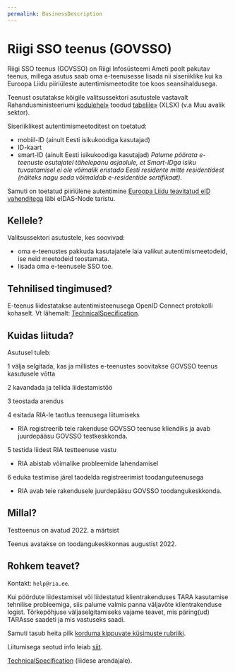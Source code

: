 ```yaml
---
permalink: BusinessDescription
---
```


# Riigi SSO teenus (GOVSSO)

Riigi SSO teenus (GOVSSO) on Riigi Infosüsteemi Ameti poolt pakutav teenus, millega asutus saab oma e-teenusesse lisada nii siseriiklike kui ka Euroopa Liidu piiriüleste autentimismeetodite toe koos seansihaldusega.

Teenust osutatakse kõigile valitsussektori asutustele vastavalt Rahandusministeeriumi [kodulehel»](https://www.rahandusministeerium.ee/et/riigihaldus) toodud [tabelile»](https://www.rahandusministeerium.ee/sites/default/files/riigihaldus/avaliku_sektori_asutused_asutuse_liikide_loikes_2021.xlsx) (XLSX) (v.a Muu avalik sektor).

Siseriiklikest autentimismeetoditest on toetatud:

- mobiil-ID (ainult Eesti isikukoodiga kasutajad)
- ID-kaart
- smart-ID (ainult Eesti isikukoodiga kasutajad) *Palume pöörata e-teenuste osutajatel tähelepanu asjaolule, et Smart-IDga isiku tuvastamisel ei ole võimalik eristada Eesti residente mitte residentidest (näiteks nagu seda võimaldab e-residentide sertifikaat).*

Samuti on toetatud piiriülene autentimine [Euroopa Liidu teavitatud eID vahenditega](https://ec.europa.eu/cefdigital/wiki/display/EIDCOMMUNITY/Overview+of+pre-notified+and+notified+eID+schemes+under+eIDAS) läbi eIDAS-Node taristu.

## Kellele?

Valitsussektori asutustele, kes soovivad:
- oma e-teenustes pakkuda kasutajatele laia valikut autentimismeetodeid, ise neid meetodeid teostamata.
- lisada oma e-teenusele SSO toe.

## Tehnilised tingimused?

E-teenus liidestatakse autentimisteenusega OpenID Connect protokolli kohaselt. Vt lähemalt: [TechnicalSpecification](TechnicalSpecification).

## Kuidas liituda?

Asutusel tuleb:

1 välja selgitada, kas ja millistes e-teenustes soovitakse GOVSSO teenus kasutusele võtta<br>

2 kavandada ja tellida liidestamistöö<br>

3 teostada arendus<br>

4 esitada RIA-le taotlus teenusega liitumiseks<br>

- RIA registreerib teie rakenduse GOVSSO teenuse kliendiks ja avab juurdepääsu GOVSSO testkeskkonda.

5 testida liidest RIA testteenuse vastu

- RIA abistab võimalike probleemide lahendamisel

6 eduka testimise järel taodelda registreerimist toodanguteenusega

- RIA avab teie rakendusele juurdepääsu GOVSSO toodangukeskkonda.

## Millal?

Testteenus on avatud 2022. a märtsist

Teenus avatakse on toodangukeskkonnas augustist 2022.

## Rohkem teavet?

Kontakt: `help@ria.ee`.

Kui pöördute liidestamisel või liidestatud klientrakenduses TARA kasutamise tehnilise probleemiga, siis palume valmis panna väljavõte klientrakenduse logist. Tõrkepõhjuse väljaselgitamiseks vajame teavet, mis päring(ud) TARAsse saadeti ja mis vastuseks saadi.

Samuti tasub heita pilk [korduma kippuvate küsimuste rubriiki](Faq).

Liitumisega seotud info leiab [siit](Application).

[TechnicalSpecification](TechnicalSpecification) (liidese arendajale).
